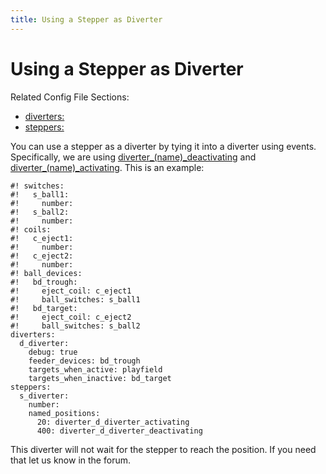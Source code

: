 ```yaml
---
title: Using a Stepper as Diverter
---
```


# Using a Stepper as Diverter


Related Config File Sections:

* [diverters:](../../config/diverters.md)
* [steppers:](../../config/steppers.md)

You can use a stepper as a diverter by tying it into a diverter using
events. Specifically, we are using
[diverter_(name)_deactivating](../../events/diverter_diverter_deactivating.md)
and [diverter_(name)_activating](../../events/diverter_diverter_activating.md). This is an example:

``` mpf-config
#! switches:
#!   s_ball1:
#!     number:
#!   s_ball2:
#!     number:
#! coils:
#!   c_eject1:
#!     number:
#!   c_eject2:
#!     number:
#! ball_devices:
#!   bd_trough:
#!     eject_coil: c_eject1
#!     ball_switches: s_ball1
#!   bd_target:
#!     eject_coil: c_eject2
#!     ball_switches: s_ball2
diverters:
  d_diverter:
    debug: true
    feeder_devices: bd_trough
    targets_when_active: playfield
    targets_when_inactive: bd_target
steppers:
  s_diverter:
    number:
    named_positions:
      20: diverter_d_diverter_activating
      400: diverter_d_diverter_deactivating
```

This diverter will not wait for the stepper to reach the position. If
you need that let us know in the forum.
